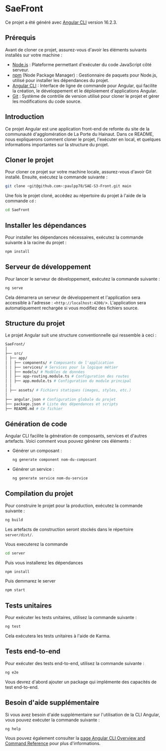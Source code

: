 # SaeFront

Ce projet a été généré avec [Angular CLI](https://github.com/angular/angular-cli) version 16.2.3.

## Prérequis

Avant de cloner ce projet, assurez-vous d'avoir les éléments suivants installés sur votre machine :

- [Node.js](https://nodejs.org/) : Plateforme permettant d'exécuter du code JavaScript côté serveur.
- [npm](https://www.npmjs.com/) (Node Package Manager) : Gestionnaire de paquets pour Node.js, utilisé pour installer les dépendances du projet.
- [Angular CLI](https://angular.io/cli) : Interface de ligne de commande pour Angular, qui facilite la création, le développement et le déploiement d'applications Angular.
- [Git](https://git-scm.com/) : Système de contrôle de version utilisé pour cloner le projet et gérer les modifications du code source.

## Introduction

Ce projet Angular est une application front-end de refonte du site de la communauté d'agglomération de La Porte du Hainaut.
Dans ce README, nous expliquerons comment cloner le projet, l'exécuter en local, et quelques informations importantes sur la structure du projet.

## Cloner le projet

Pour cloner ce projet sur votre machine locale, assurez-vous d'avoir Git installé. Ensuite, exécutez la commande suivante :

```bash
git clone <git@github.com>:paulpp78/SAE-S3-Front.git main
```

Une fois le projet cloné, accédez au répertoire du projet à l'aide de la commande `cd` :

```bash
cd SaeFront
```

## Installer les dépendances

Pour installer les dépendances nécessaires, exécutez la commande suivante à la racine du projet :

```bash
npm install
```

## Serveur de développement

Pour lancer le serveur de développement, exécutez la commande suivante :

```bash
ng serve
```

Cela démarrera un serveur de développement et l'application sera accessible à l'adresse : `<http://localhost:4200/`>. L'application sera automatiquement rechargée si vous modifiez des fichiers source.

## Structure du projet

Le projet Angular suit une structure conventionnelle qui ressemble à ceci :

```sh
SaeFront/
│
├── src/
│ ├── app/
│ │ ├── components/ # Composants de l'application
│ │ ├── services/ # Services pour la logique métier
│ │ ├── models/ # Modèles de données
│ │ ├── app-routing.module.ts # Configuration des routes
│ │ ├── app.module.ts # Configuration du module principal
│ │
│ ├── assets/ # Fichiers statiques (images, styles, etc.)
│
├── angular.json # Configuration globale du projet
├── package.json # Liste des dépendances et scripts
├── README.md # Ce fichier
```

## Génération de code

Angular CLI facilite la génération de composants, services et d'autres artefacts. Voici comment vous pouvez générer ces éléments :

- Générer un composant :

  ```bash
  ng generate component nom-du-composant
  ```

- Générer un service :

  ```bash
  ng generate service nom-du-service
  ```

## Compilation du projet

Pour construire le projet pour la production, exécutez la commande suivante :

```bash
ng build
```

Les artefacts de construction seront stockés dans le répertoire `server/dist/`.

Vous executerez la commande

```bash
cd server
```

Puis vous installerez les dépendances

```bash
npm install
```

Puis demmarez le server

```bash
npm start
```

## Tests unitaires

Pour exécuter les tests unitaires, utilisez la commande suivante :

```bash
ng test
```

Cela exécutera les tests unitaires à l'aide de Karma.

## Tests end-to-end

Pour exécuter des tests end-to-end, utilisez la commande suivante :

```bash
ng e2e
```

Vous devrez d'abord ajouter un package qui implémente des capacités de test end-to-end.

## Besoin d'aide supplémentaire

Si vous avez besoin d'aide supplémentaire sur l'utilisation de la CLI Angular, vous pouvez exécuter la commande suivante :

```bash
ng help
```

Vous pouvez également consulter la [page Angular CLI Overview and Command Reference](https://angular.io/cli) pour plus d'informations.
